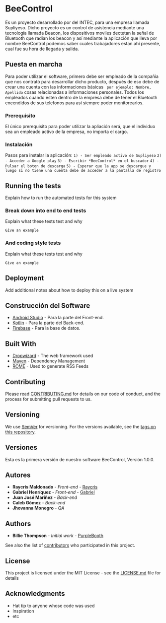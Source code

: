 # BeeControl
Es un proyecto desarrollado por del INTEC, para una empresa llamada Supliyeso. Dicho proyecto es un control de asistencia mediante una tecnología llamada Beacon, los dispositivos moviles dectetan la señal de Bluetooth que radian los beacon y así mediante la aplicación que lleva por nombre BeeControl podemos saber cuales trabajadores estan ahí presente, cual fue su hora de llegada y salida.

## Puesta en marcha
Para poder utilizar el software, primero debe ser empleado de la compañia que nos contrató para desarrollar dicho producto, después de eso debe de crear una cuenta con las informaciones básicas ``` por ejemplo: Nombre, Apellido``` cosas relacionadas a informaciones personales. Todos los empleados cuando esten dentro de la empresa debe de tener el Bluetooth encendidos de sus telefonos para así siempre poder monitorearlos.

### Prerequisito

El único prerequisito para poder utilizar la apliación será, que el individuo sea un empleado activo de la empresa, no importa el cargo.


### Instalación
Pasos para instalar la aplicación:
```1) - Ser empleado activo de Supliyeso```
```2) - Acceder a Google play```
```3) - Escribir *BeeControl* en el buscador```
```4) - Pulsar el boton de descarga```
```5) - Esperar que la app se descargue y luego si no tiene una cuenta debe de acceder a la pantalla de registro```

## Running the tests

Explain how to run the automated tests for this system

### Break down into end to end tests

Explain what these tests test and why

```
Give an example
```

### And coding style tests

Explain what these tests test and why

```
Give an example
```

## Deployment

Add additional notes about how to deploy this on a live system

## Construcción del Software
* [Android Studio](https://android-studio.uptodown.com/windows) - Para la parte del Front-end.
* [Kotlin](https://kotlinlang.org/) - Para la parte del Back-end.
* [Firebase](https://firebase.google.com/?hl=es-419) - Para la base de datos.

## Built With

* [Dropwizard](http://www.dropwizard.io/1.0.2/docs/) - The web framework used
* [Maven](https://maven.apache.org/) - Dependency Management
* [ROME](https://rometools.github.io/rome/) - Used to generate RSS Feeds

## Contributing

Please read [CONTRIBUTING.md](https://gist.github.com/PurpleBooth/b24679402957c63ec426) for details on our code of conduct, and the process for submitting pull requests to us.

## Versioning

We use [SemVer](http://semver.org/) for versioning. For the versions available, see the [tags on this repository](https://github.com/your/project/tags). 
## Versiones
Esta es la primera versión de nuestro software BeeControl, Versión 1.0.0.

## Autores
* **Raycris Maldonado** - *Front-end* - [Raycris](https://github.com/Raycris)
* **Gabriel Henríquez** - *Front-end* - [Gabriel](https://github.com/GabrielTechs)
* **Juan José Mariñez** - *Back-end*
* **Caleb Gómez** - *Back-end*
* **Jhovanna Monegro** - *QA*
## Authors

* **Billie Thompson** - *Initial work* - [PurpleBooth](https://github.com/PurpleBooth)

See also the list of [contributors](https://github.com/your/project/contributors) who participated in this project.

## License

This project is licensed under the MIT License - see the [LICENSE.md](LICENSE.md) file for details

## Acknowledgments

* Hat tip to anyone whose code was used
* Inspiration
* etc
